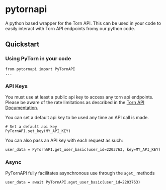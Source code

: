 # pytornapi
A python based wrapper for the Torn API. This can be used in your code to easily interact with Torn API endpoints fromy our python code.

## Quickstart
### Using PyTorn in your code
```
from pytornapi import PyTornAPI
...
```

### API Keys
You must use at least a public api key to access any torn api endpoints.  Please be aware of the rate limitations as described in the [Torn API Documentation](https://www.torn.com/api.html#).

You can set a default api key to be used any time an API call is made.
```
# Set a default api key
PyTornAPI.set_key(MY_API_KEY)
```

You can also pass an API key with each request as such:
```
user_data = PyTornAPI.get_user_basic(user_id=2203763, key=MY_API_KEY)
```

### Async
PyTornAPI fully facilitates asynchronous use through the `aget_` methods
```
user_data = await PyTornAPI.aget_user_basic(user_id=2203763)
```
